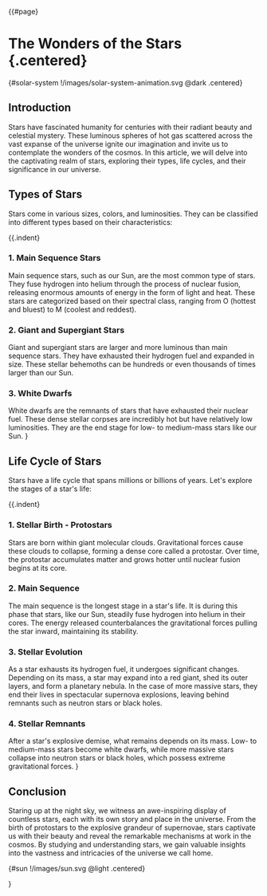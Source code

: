 {{#page}

# The Wonders of the Stars {.centered}

{#solar-system !/images/solar-system-animation.svg @dark .centered}

## Introduction
Stars have fascinated humanity for centuries with their radiant beauty and celestial mystery. These luminous spheres of hot gas scattered across the vast expanse of the universe ignite our imagination and invite us to contemplate the wonders of the cosmos. In this article, we will delve into the captivating realm of stars, exploring their types, life cycles, and their significance in our universe.

## Types of Stars
Stars come in various sizes, colors, and luminosities. They can be classified into different types based on their characteristics:

{{.indent}
### 1. Main Sequence Stars
Main sequence stars, such as our Sun, are the most common type of stars. They fuse hydrogen into helium through the process of nuclear fusion, releasing enormous amounts of energy in the form of light and heat. These stars are categorized based on their spectral class, ranging from O (hottest and bluest) to M (coolest and reddest).

### 2. Giant and Supergiant Stars
Giant and supergiant stars are larger and more luminous than main sequence stars. They have exhausted their hydrogen fuel and expanded in size. These stellar behemoths can be hundreds or even thousands of times larger than our Sun.

### 3. White Dwarfs
White dwarfs are the remnants of stars that have exhausted their nuclear fuel. These dense stellar corpses are incredibly hot but have relatively low luminosities. They are the end stage for low- to medium-mass stars like our Sun.
}

## Life Cycle of Stars
Stars have a life cycle that spans millions or billions of years. Let's explore the stages of a star's life:

{{.indent}
### 1. Stellar Birth - Protostars
Stars are born within giant molecular clouds. Gravitational forces cause these clouds to collapse, forming a dense core called a protostar. Over time, the protostar accumulates matter and grows hotter until nuclear fusion begins at its core.

### 2. Main Sequence
The main sequence is the longest stage in a star's life. It is during this phase that stars, like our Sun, steadily fuse hydrogen into helium in their cores. The energy released counterbalances the gravitational forces pulling the star inward, maintaining its stability.

### 3. Stellar Evolution
As a star exhausts its hydrogen fuel, it undergoes significant changes. Depending on its mass, a star may expand into a red giant, shed its outer layers, and form a planetary nebula. In the case of more massive stars, they end their lives in spectacular supernova explosions, leaving behind remnants such as neutron stars or black holes.

### 4. Stellar Remnants
After a star's explosive demise, what remains depends on its mass. Low- to medium-mass stars become white dwarfs, while more massive stars collapse into neutron stars or black holes, which possess extreme gravitational forces.
}

## Conclusion
Staring up at the night sky, we witness an awe-inspiring display of countless stars, each with its own story and place in the universe. From the birth of protostars to the explosive grandeur of supernovae, stars captivate us with their beauty and reveal the remarkable mechanisms at work in the cosmos. By studying and understanding stars, we gain valuable insights into the vastness and intricacies of the universe we call home.

{#sun !/images/sun.svg @light .centered}

}

<style>
#page {
  padding: 0 20px;
  max-width: 680px;
  margin: 0 auto;
}
#solar-system {
  width:500px;
}
#sun {
  height: 100px;
}
main {
  transition: background-color 0.5s, color 0.5s;
}
.dark {
  background-color: #333;
  color: #fff;
}
.light {
  background-color: #fff;
  color: #333;
}
</style>